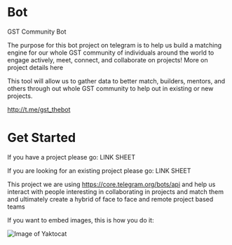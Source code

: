 # Bot
GST Community Bot

The purpose for this bot project on telegram is to help us build a matching engine for our whole GST community of individuals around the world to engage actively, meet, connect, and collaborate on projects! More on project details here

This tool will allow us to gather data to better match, builders, mentors, and others through out whole GST community to help out in existing or new projects.

http://t.me/gst_thebot 

# Get Started
If you have a project please go:
LINK SHEET

If you are looking for an existing project please go:
LINK SHEET

This project we are using https://core.telegram.org/bots/api
and help us interact with people interesting in collaborating in projects and match them and ultimately create a hybrid of face to face and remote project based teams


If you want to embed images, this is how you do it:

![Image of Yaktocat](https://s3.amazonaws.com/globalsouth.net/GST-global.jpg)
